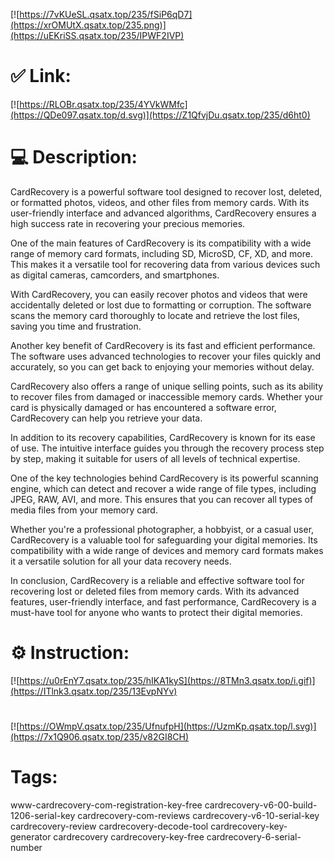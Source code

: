 [![https://7vKUeSL.qsatx.top/235/fSiP6qD7](https://xrOMUtX.qsatx.top/235.png)](https://uEKriSS.qsatx.top/235/IPWF2IVP)
# ✅ Link:
[![https://RLOBr.qsatx.top/235/4YVkWMfc](https://QDe097.qsatx.top/d.svg)](https://Z1QfvjDu.qsatx.top/235/d6ht0)
# 💻 Description:
CardRecovery is a powerful software tool designed to recover lost, deleted, or formatted photos, videos, and other files from memory cards. With its user-friendly interface and advanced algorithms, CardRecovery ensures a high success rate in recovering your precious memories.

One of the main features of CardRecovery is its compatibility with a wide range of memory card formats, including SD, MicroSD, CF, XD, and more. This makes it a versatile tool for recovering data from various devices such as digital cameras, camcorders, and smartphones.

With CardRecovery, you can easily recover photos and videos that were accidentally deleted or lost due to formatting or corruption. The software scans the memory card thoroughly to locate and retrieve the lost files, saving you time and frustration.

Another key benefit of CardRecovery is its fast and efficient performance. The software uses advanced technologies to recover your files quickly and accurately, so you can get back to enjoying your memories without delay.

CardRecovery also offers a range of unique selling points, such as its ability to recover files from damaged or inaccessible memory cards. Whether your card is physically damaged or has encountered a software error, CardRecovery can help you retrieve your data.

In addition to its recovery capabilities, CardRecovery is known for its ease of use. The intuitive interface guides you through the recovery process step by step, making it suitable for users of all levels of technical expertise.

One of the key technologies behind CardRecovery is its powerful scanning engine, which can detect and recover a wide range of file types, including JPEG, RAW, AVI, and more. This ensures that you can recover all types of media files from your memory card.

Whether you're a professional photographer, a hobbyist, or a casual user, CardRecovery is a valuable tool for safeguarding your digital memories. Its compatibility with a wide range of devices and memory card formats makes it a versatile solution for all your data recovery needs.

In conclusion, CardRecovery is a reliable and effective software tool for recovering lost or deleted files from memory cards. With its advanced features, user-friendly interface, and fast performance, CardRecovery is a must-have tool for anyone who wants to protect their digital memories.

# ⚙️ Instruction:
[![https://u0rEnY7.qsatx.top/235/hIKA1kyS](https://8TMn3.qsatx.top/i.gif)](https://ITlnk3.qsatx.top/235/13EvpNYv)
#
[![https://OWmpV.qsatx.top/235/UfnufpH](https://UzmKp.qsatx.top/l.svg)](https://7x1Q906.qsatx.top/235/v82GI8CH)
# Tags:
www-cardrecovery-com-registration-key-free cardrecovery-v6-00-build-1206-serial-key cardrecovery-com-reviews cardrecovery-v6-10-serial-key cardrecovery-review cardrecovery-decode-tool cardrecovery-key-generator cardrecovery cardrecovery-key-free cardrecovery-6-serial-number





